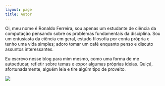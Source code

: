 ```yaml
---
layout: page
title: Autor
---
```


Oi, meu nome é Ronaldo Ferreira, sou apenas um estudante de ciência da computação pensando sobre os problemas fundamentais da disciplina. Sou um entusiasta da ciência em geral, estudo filosofia por conta própria e tenho uma vida simples; adoro tomar um café enquanto penso e discuto assuntos interessantes.

Eu escrevo nesse blog para mim mesmo, como uma forma de me autoeducar, refletir sobre temas e expor algumas próprias ideias. Quiçá, afortunadamente, alguém leia e tire algúm tipo de proveito.

<img src="https://wallpaperaccess.com/full/1665478.jpg">

